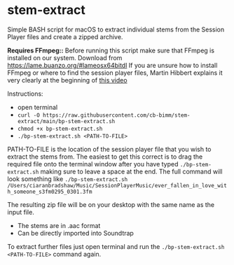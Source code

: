 # stem-extract

Simple BASH script for macOS to extract individual stems from the Session Player files and create a zipped archive.

**Requires FFmpeg::** 
Before running this script make sure that FFmpeg is installed on our system. Download from https://lame.buanzo.org/#lameosx64bitdl
If you are unsure how to install FFmpeg or where to find the session player files, Martin Hibbert explains it very clearly at the beginning of <a href="https://bimmgroup.cloud.panopto.eu/Panopto/Pages/Viewer.aspx?id=16daffb8-5739-4885-9552-ab9c01155016" target="_blank">this video</a>

Instructions: 
+ open terminal
+ ```curl -O https://raw.githubusercontent.com/cb-bimm/stem-extract/main/bp-stem-extract.sh```
+ ```chmod +x bp-stem-extract.sh```
+ ```./bp-stem-extract.sh <PATH-TO-FILE>```

PATH-TO-FILE is the location of the session player file that you wish to extract the stems from. The easiest to get this correct is to drag the required file onto the terminal window after you have typed ```./bp-stem-extract.sh``` making sure to leave a space at the end.
The full command will look something like 
```./bp-stem-extract.sh /Users/ciaranbradshaw/Music/SessionPlayerMusic/ever_fallen_in_love_with_someone_s3fm0295_0301.3fm```

The resulting zip file will be on your desktop with the same name as the input file.
+ The stems are in .aac format 
+ Can be directly imported into Soundtrap

To extract further files just open terminal and run the ```./bp-stem-extract.sh <PATH-TO-FILE>``` command again.


